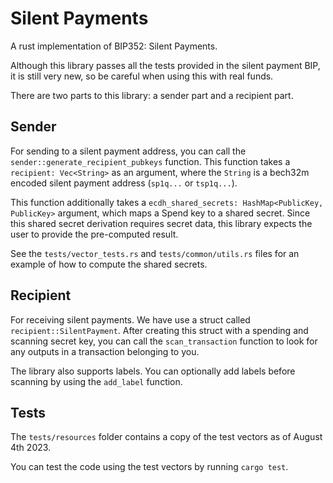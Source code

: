 # Silent Payments

A rust implementation of BIP352: Silent Payments.

Although this library passes all the tests provided in the silent payment BIP,
it is still very new, so be careful when using this with real funds.

There are two parts to this library: a sender part and a recipient part.

## Sender

For sending to a silent payment address, you can call the `sender::generate_recipient_pubkeys` function.
This function takes a `recipient: Vec<String>` as an argument, where the `String` is a bech32m encoded silent payment address (`sp1q...` or `tsp1q...`).

This function additionally takes a `ecdh_shared_secrets: HashMap<PublicKey, PublicKey>` argument, which maps a Spend key to a shared secret.
Since this shared secret derivation requires secret data, this library expects the user to provide the pre-computed result.

See the `tests/vector_tests.rs` and `tests/common/utils.rs` files for an example of how to compute the shared secrets.

## Recipient

For receiving silent payments. We have use a struct called `recipient::SilentPayment`.
After creating this struct with a spending and scanning secret key,
you can call the `scan_transaction` function to look for any outputs in a transaction belonging to you.

The library also supports labels. You can optionally add labels before scanning by using the `add_label` function.

## Tests

The `tests/resources` folder contains a copy of the test vectors as of August 4th 2023.

You can test the code using the test vectors by running `cargo test`.
